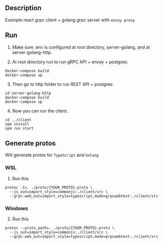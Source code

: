 ## Description

Example react grpc client + golang grpc server with `envoy proxy`

## Run

1. Make sure .env is configured at root directory, server-golang, and at server-golang-http.

2. At root directory run to run gRPC API + envoy + postgres:

```
docker-compose build
docker-compose up
```

3. Then go to http folder to run REST API + postgres:

```
cd server-golang-http
docker-compose build
docker-compose up
```

4. Now you can run the client:

```
cd ../client
npm install
npm run start
```

<!-- Then, in a browser, open [`http://localhost:8081`](http://localhost:8081) (the client using gRPC-web to call Envoy). -->

## Generate protos

Will generate protos for `TypeScript` and `Golang`

### WSL

1. Run this

```
protoc -I=. ./proto/{YOUR_PROTO}.proto \
  --js_out=import_style=commonjs:./client/src \
  --grpc-web_out=import_style=typescript,mode=grpcwebtext:./client/src
```

### Windows

2. Run this

```
protoc --proto_path=. ./proto/{YOUR_PROTO}.proto \
  --js_out=import_style=commonjs:./client/src \
  --grpc-web_out=import_style=typescript,mode=grpcwebtext:./client/src
```
